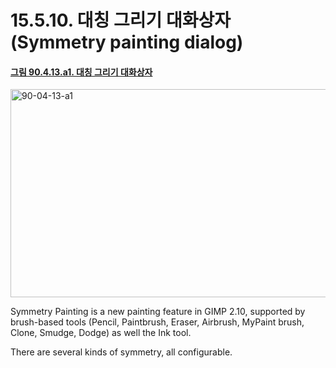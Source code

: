 # 15.5.10. 대칭 그리기 대화상자(Symmetry painting dialog)

<a id="90-04-13-a1"></a>

#### [그림 90.4.13.a1. 대칭 그리기 대화상자](./90-04-0013-symmetry_painting.md#90-04-13-a1)
<img width="850" height="333" alt="90-04-13-a1" src="https://github.com/user-attachments/assets/85157e06-d078-4fc5-8070-b1b87515648f" />

Symmetry Painting is a new painting feature in GIMP 2.10, supported by brush-based tools (Pencil, Paintbrush, Eraser, Airbrush, MyPaint brush, Clone, Smudge, Dodge) as well the Ink tool.

There are several kinds of symmetry, all configurable.